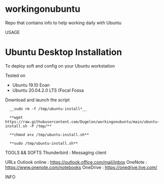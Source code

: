 # workingonubuntu
Repo that contains info to help working daily with Ubuntu

USAGE
# Ubuntu Desktop Installation
To deploy soft and config on your Ubuntu workstation

Tested on 
* Ubuntu 19.10 Eoan
* Ubuntu 20.04.2.0 LTS (Focal Fossa

Download and launch the script
```
  __sudo rm -f /tmp/ubuntu-install*__

  **wget https://raw.githubusercontent.com/Dugelon/workingonubuntu/main/ubuntu-install.sh -P /tmp/**

  **chmod a+x /tmp/ubuntu-install.sh**

  **sudo /tmp/ubuntu-install.sh**
```


TOOLS && SOFTS
Thunderbird : Messaging client


URLs
Outlook online : https://outlook.office.com/mail/inbox
OneNote : https://www.onenote.com/notebooks
OneDrive : https://onedrive.live.com/

INFO


